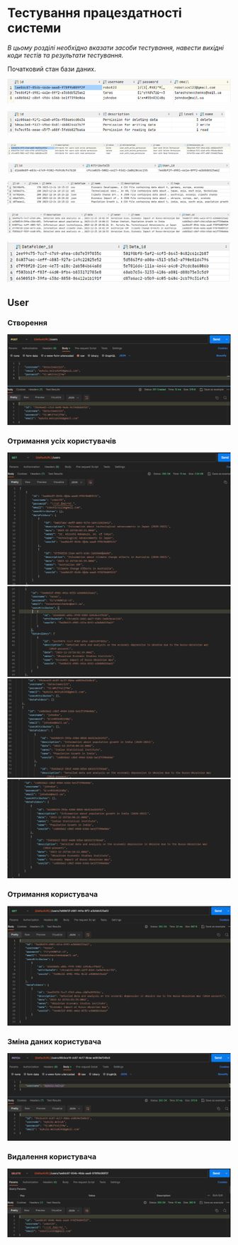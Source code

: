 # Тестування працездатності системи

_В цьому розділі необхідно вказати засоби тестування, навести вихідні коди тестів та результати тестування._

Початковий стан бази даних.

![Users table](image.png)

![Permissions table](image-1.png)

![Attributes table](image-2.png)

![User attributes table](image-3.png)

![Data table](image-4.png)

![Data folder table](image-5.png)

![Data folder has data table](image-6.png)

## User

### Створення

![POST: User create](image-18.png)

### Отримання усіх користувачів

![GET: get all users](image-11.png)
![GET: get all users](image-12.png)
![GET: get all users](image-13.png)
![GET: get all users](image-14.png)

### Отримання користувача

![GET: single user](image-15.png)

### Зміна даних користувача

![PATCH: change single user](image-16.png)

### Видалення користувача

![DELETE: delete single user](image-17.png)
